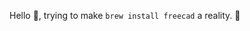 <!-- readme.me for github.com/ipatch/ipatch.git repo -->

Hello 👋, trying to make `brew install freecad` a reality. 💪
